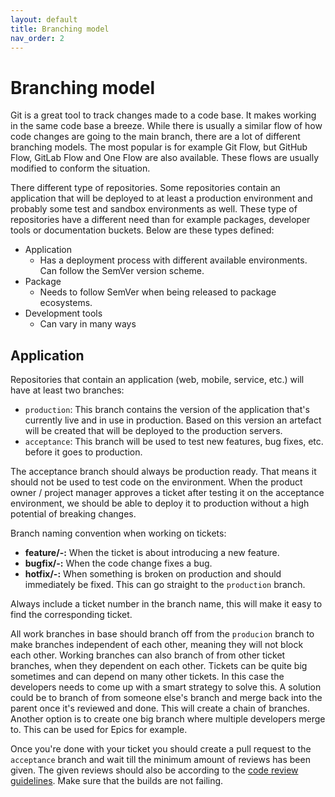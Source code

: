 ```yaml
---
layout: default
title: Branching model
nav_order: 2
---
```


# Branching model

Git is a great tool to track changes made to a code base. It makes working in the same code base a breeze. While there is usually a similar flow of how code changes are going to the main branch, there are a lot of different branching models. The most popular is for example Git Flow, but GitHub Flow, GitLab Flow and One Flow are also available. These flows are usually modified to conform the situation.

There different type of repositories. Some repositories contain an application that will be deployed to at least a production environment and probably some test and sandbox environments as well. These type of repositories have a different need than for example packages, developer tools or documentation buckets. Below are these types defined:
* Application
  * Has a deployment process with different available environments. Can follow the SemVer version scheme.
* Package
  * Needs to follow SemVer when being released to package ecosystems.
* Development tools
  * Can vary in many ways

## Application

Repositories that contain an application (web, mobile, service, etc.) will have at least two branches:

* `production`: This branch contains the version of the application that's currently live and in use in production. Based on this version an artefact will be created that will be deployed to the production servers.
* `acceptance`: This branch will be used to test new features, bug fixes, etc. before it goes to production.

The acceptance branch should always be production ready. That means it should not be used to test code on the environment. When the product owner / project manager approves a ticket after testing it on the acceptance environment, we should be able to deploy it to production without a high potential of breaking changes.

Branch naming convention when working on tickets:

* **feature/<ticket-number>-<short-feature-description>:** When the ticket is about introducing a new feature.
* **bugfix/<ticket-number>-<short-bugfix-description>:** When the code change fixes a bug.
* **hotfix/<ticket-number>-<short-hotfix-description>:** When something is broken on production and should immediately be fixed. This can go straight to the `production` branch.

Always include a ticket number in the branch name, this will make it easy to find the corresponding ticket.

All work branches in base should branch off from the `producion` branch to make branches independent of each other, meaning they will not block each other. Working branches can also branch of from other ticket branches, when they dependent on each other. Tickets can be quite big sometimes and can depend on many other tickets. In this case the developers needs to come up with a smart strategy to solve this. A solution could be to branch of from someone else's branch and merge back into the parent once it's reviewed and done. This will create a chain of branches. Another option is to create one big branch where multiple developers merge to. This can be used for Epics for example.

Once you're done with your ticket you should create a pull request to the `acceptance` branch and wait till the minimum amount of reviews has been given. The given reviews should also be according to the [code review guidelines](code-review-guideliens.md). Make sure that the builds are not failing.
